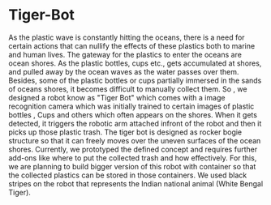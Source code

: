 # Tiger-Bot

As the plastic wave is constantly hitting the oceans, there is a need for certain actions that can nullify the effects of these plastics both to marine and human lives. The gateway for the plastics to enter the oceans are ocean shores. As the plastic bottles, cups etc., gets accumulated at shores, and pulled away by the ocean waves as the water passes over them. Besides, some of the plastic bottles or cups partially immersed in the sands of oceans shores, it becomes difficult to manually collect them. So , we designed a robot know as "Tiger Bot" which comes with a image recognition camera which was initially trained to certain images of plastic bottles , Cups and others which often appears on the shores. When it gets detected, it triggers the robotic arm attached infront of the robot and then it picks up those plastic trash. The tiger bot is designed as rocker bogie structure so that it can freely moves over the uneven surfaces of the ocean shores. Currently, we prototyped the defined concept and requires further add-ons like where to put the collected trash and how effectively. For this, we are planning to build bigger version of this robot with container so that the collected plastics can be stored in those containers. We used black stripes on the robot that represents the Indian national animal (White Bengal Tiger).
